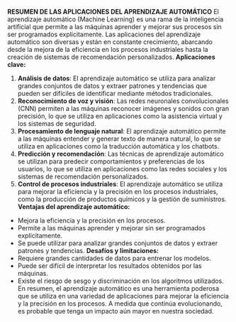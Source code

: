 **RESUMEN DE LAS APLICACIONES DEL APRENDIZAJE AUTOMÁTICO**
El aprendizaje automático (Machine Learning) es una rama de la inteligencia artificial que permite a las máquinas aprender y mejorar sus procesos sin ser programados explícitamente. Las aplicaciones del aprendizaje automático son diversas y están en constante crecimiento, abarcando desde la mejora de la eficiencia en los procesos industriales hasta la creación de sistemas de recomendación personalizados.
**Aplicaciones clave:**
1. **Análisis de datos**: El aprendizaje automático se utiliza para analizar grandes conjuntos de datos y extraer patrones y tendencias que pueden ser difíciles de identificar mediante métodos tradicionales.
2. **Reconocimiento de voz y visión**: Las redes neuronales convolucionales (CNN) permiten a las máquinas reconocer imágenes y sonidos con gran precisión, lo que se utiliza en aplicaciones como la asistencia virtual y los sistemas de seguridad.
3. **Procesamiento de lenguaje natural**: El aprendizaje automático permite a las máquinas entender y generar texto de manera natural, lo que se utiliza en aplicaciones como la traducción automática y los chatbots.
4. **Predicción y recomendación**: Las técnicas de aprendizaje automático se utilizan para predecir comportamientos y preferencias de los usuarios, lo que se utiliza en aplicaciones como las redes sociales y los sistemas de recomendación personalizados.
5. **Control de procesos industriales**: El aprendizaje automático se utiliza para mejorar la eficiencia y la precisión en los procesos industriales, como la producción de productos químicos y la gestión de suministros.
**Ventajas del aprendizaje automático:**
* Mejora la eficiencia y la precisión en los procesos.
* Permite a las máquinas aprender y mejorar sin ser programados explícitamente.
* Se puede utilizar para analizar grandes conjuntos de datos y extraer patrones y tendencias.
**Desafíos y limitaciones:**
* Requiere grandes cantidades de datos para entrenar los modelos.
* Puede ser difícil de interpretar los resultados obtenidos por las máquinas.
* Existe el riesgo de sesgo y discriminación en los algoritmos utilizados.
En resumen, el aprendizaje automático es una herramienta poderosa que se utiliza en una variedad de aplicaciones para mejorar la eficiencia y la precisión en los procesos. A medida que continúa evolucionando, es probable que tenga un impacto aún mayor en nuestra sociedad.